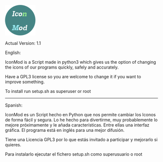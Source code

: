 <img src="https://raw.githubusercontent.com/CuriosoInformatico/iconmod/master/icon.png"/>


Actual Version: 1.1


English:

IconMod is a Script made in python3 which gives us the option of changing the icons of our programs quickly, safely and accurately.

Have a GPL3 license so you are welcome to change it if you want to improve something.

To install run setup.sh as superuser or root

***

Spanish:

IconMod es un Script hecho en Python que nos permite cambiar los Iconos de forma fácil y segura. Lo he hecho para divertirme, muy probablemente lo mejore próximamente y le añada características. Entre ellas una interfaz gráfica. El programa está en inglés para una mejor difusión.

Tiene una Licencia GPL3 por lo que estás invitado a participar y mejorarlo si quieres.

Para instalarlo ejecutar el fichero setup.sh como superusuario o root
